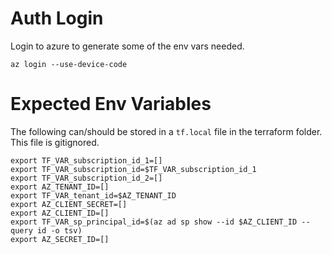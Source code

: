 # Auth Login 
Login to azure to generate some of the env vars needed. 

```
az login --use-device-code

```

# Expected Env Variables
The following can/should be stored in a `tf.local` file in the terraform folder. This file is gitignored. 

```
export TF_VAR_subscription_id_1=[]
export TF_VAR_subscription_id=$TF_VAR_subscription_id_1
export TF_VAR_subscription_id_2=[]
export AZ_TENANT_ID=[]
export TF_VAR_tenant_id=$AZ_TENANT_ID
export AZ_CLIENT_SECRET=[]
export AZ_CLIENT_ID=[]
export TF_VAR_sp_principal_id=$(az ad sp show --id $AZ_CLIENT_ID --query id -o tsv)
export AZ_SECRET_ID=[]
```